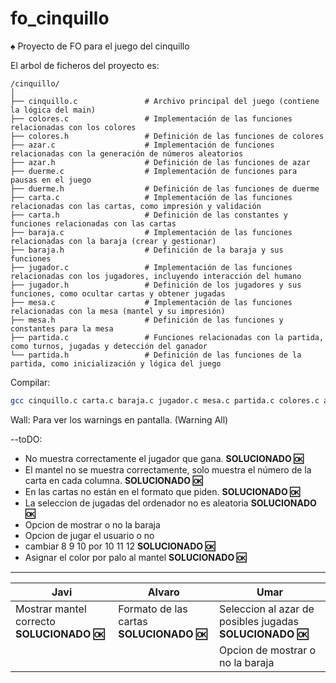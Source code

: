 # fo_cinquillo
♠️ Proyecto de FO para el juego del cinquillo

El arbol de ficheros del proyecto es:

```
/cinquillo/
│
├── cinquillo.c               # Archivo principal del juego (contiene la lógica del main)
├── colores.c                 # Implementación de las funciones relacionadas con los colores
├── colores.h                 # Definición de las funciones de colores
├── azar.c                    # Implementación de funciones relacionadas con la generación de números aleatorios
├── azar.h                    # Definición de las funciones de azar
├── duerme.c                  # Implementación de funciones para pausas en el juego
├── duerme.h                  # Definición de las funciones de duerme
├── carta.c                   # Implementación de las funciones relacionadas con las cartas, como impresión y validación
├── carta.h                   # Definición de las constantes y funciones relacionadas con las cartas
├── baraja.c                  # Implementación de las funciones relacionadas con la baraja (crear y gestionar)
├── baraja.h                  # Definición de la baraja y sus funciones
├── jugador.c                 # Implementación de las funciones relacionadas con los jugadores, incluyendo interacción del humano
├── jugador.h                 # Definición de los jugadores y sus funciones, como ocultar cartas y obtener jugadas
├── mesa.c                    # Implementación de las funciones relacionadas con la mesa (mantel y su impresión)
├── mesa.h                    # Definición de las funciones y constantes para la mesa
├── partida.c                 # Funciones relacionadas con la partida, como turnos, jugadas y detección del ganador
└── partida.h                 # Definición de las funciones de la partida, como inicialización y lógica del juego
```


Compilar:
```sh
gcc cinquillo.c carta.c baraja.c jugador.c mesa.c partida.c colores.c azar.c duerme.c -o cinquillo -Wall
```

 Wall: Para ver los warnings en pantalla. (Warning All)


--toDO: 
- No muestra correctamente el jugador que gana. **SOLUCIONADO 🆗**
- El mantel no se muestra correctamente, solo muestra el número de la carta en cada columna.  **SOLUCIONADO 🆗**
- En las cartas no están en el formato que piden. **SOLUCIONADO 🆗**
- La seleccion de jugadas del ordenador no es aleatoria  **SOLUCIONADO 🆗**
- Opcion de mostrar o no la baraja
- Opcion de jugar el usuario o no
- cambiar 8 9 10 por 10 11 12 **SOLUCIONADO 🆗**
- Asignar el color por palo al mantel **SOLUCIONADO 🆗**


------------


| **Javi** | **Alvaro** | **Umar** |
|----------|----------|----------|
| Mostrar mantel correcto **SOLUCIONADO 🆗** | Formato de las cartas **SOLUCIONADO 🆗**  | Seleccion al azar de posibles jugadas  **SOLUCIONADO 🆗** |
| | | Opcion de mostrar o no la baraja |
